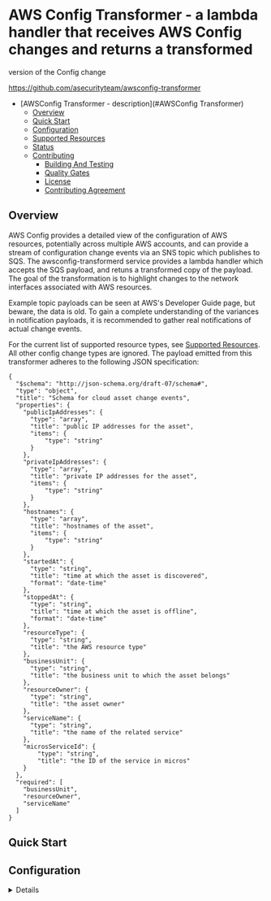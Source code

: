<a id="markdown-AWSConfig Transformer" name="AWSConfig Transformer"></a>
# AWS Config Transformer - a lambda handler that receives AWS Config changes and returns a transformed
version of the Config change

<https://github.com/asecurityteam/awsconfig-transformer>

- [AWSConfig Transformer - description](#AWSConfig Transformer)
    - [Overview](#overview)
    - [Quick Start](#quick-start)
    - [Configuration](#configuration)
    - [Supported Resources](#supported-resources)
    - [Status](#status)
    - [Contributing](#contributing)
        - [Building And Testing](#building-and-testing)
        - [Quality Gates](#quality-gates)
        - [License](#license)
        - [Contributing Agreement](#contributing-agreement)

<!-- /TOC -->

<a id="markdown-overview" name="overview"></a>
## Overview<!-- TOC -->

AWS Config provides a detailed view of the configuration of AWS resources, potentially across
multiple AWS accounts, and can provide a stream of configuration change events via an SNS topic
which publishes to SQS.  The awsconfig-transformerd service provides a lambda handler which accepts
the SQS payload, and retuns a transformed copy of the payload. The goal of the transformation is to
highlight changes to the network interfaces associated with AWS resources.

Example topic payloads can be seen at AWS's Developer Guide page, but beware, the data is old.  To
gain a complete understanding of the variances in notification payloads, it is recommended to
gather real notifications of actual change events.

For the current list of supported resource types, see [Supported Resources](#supported-resources).
All other config change types are ignored. The payload emitted from this transformer adheres to the
following JSON specification:

```
{
  "$schema": "http://json-schema.org/draft-07/schema#",
  "type": "object",
  "title": "Schema for cloud asset change events",
  "properties": {
    "publicIpAddresses": {
      "type": "array",
      "title": "public IP addresses for the asset",
      "items": {
          "type": "string"
      }
    },
    "privateIpAddresses": {
      "type": "array",
      "title": "private IP addresses for the asset",
      "items": {
          "type": "string"
      }
    },
    "hostnames": {
      "type": "array",
      "title": "hostnames of the asset",
      "items": {
          "type": "string"
      }
    },
    "startedAt": {
      "type": "string",
      "title": "time at which the asset is discovered",
      "format": "date-time"
    },
    "stoppedAt": {
      "type": "string",
      "title": "time at which the asset is offline",
      "format": "date-time"
    },
    "resourceType": {
      "type": "string",
      "title": "the AWS resource type"
    },
    "businessUnit": {
      "type": "string",
      "title": "the business unit to which the asset belongs"
    },
    "resourceOwner": {
      "type": "string",
      "title": "the asset owner"
    },
    "serviceName": {
      "type": "string",
      "title": "the name of the related service"
    },
    "microsServiceId": {
        "type": "string",
        "title": "the ID of the service in micros"
    }
  },
  "required": [
    "businessUnit",
    "resourceOwner",
    "serviceName"
  ]
}
```


<a id="markdown-quick-start" name="quick-start"></a>
## Quick Start

<Hello world style example.>

<a id="markdown-configuration" name="configuration"></a>
## Configuration

<Details of how to actually work with the project>

<a id="markdown-supported-resources" name="supported-resources"></a>
## Supported Resources

The current version only supports extracting network changes from:
* EC2 instances
* Elastic Load Balancers
* Application Load Balancers

<a id="markdown-status" name="status"></a>
## Status

This project is in incubation which means we are not yet operating this tool in production
and the interfaces are subject to change.

<a id="markdown-contributing" name="contributing"></a>
## Contributing

<a id="markdown-building-and-testing" name="building-and-testing"></a>
### Building And Testing

We publish a docker image called [SDCLI](https://github.com/asecurityteam/sdcli) that
bundles all of our build dependencies. It is used by the included Makefile to help make
building and testing a bit easier. The following actions are available through the Makefile:

-   make dep

    Install the project dependencies into a vendor directory

-   make lint

    Run our static analysis suite

-   make test

    Run unit tests and generate a coverage artifact

-   make integration

    Run integration tests and generate a coverage artifact

-   make coverage

    Report the combined coverage for unit and integration tests

-   make build

    Generate a local build of the project (if applicable)

-   make run

    Run a local instance of the project (if applicable)

-   make doc

    Generate the project code documentation and make it viewable
    locally.

<a id="markdown-quality-gates" name="quality-gates"></a>
### Quality Gates

Our build process will run the following checks before going green:

-   make lint
-   make test
-   make integration
-   make coverage (combined result must be 85% or above for the project)

Running these locally, will give early indicators of pass/fail.

<a id="markdown-license" name="license"></a>
### License

This project is licensed under Apache 2.0. See LICENSE.txt for details.

<a id="markdown-contributing-agreement" name="contributing-agreement"></a>
### Contributing Agreement

Atlassian requires signing a contributor's agreement before we can accept a
patch. If you are an individual you can fill out the
[individual CLA](https://na2.docusign.net/Member/PowerFormSigning.aspx?PowerFormId=3f94fbdc-2fbe-46ac-b14c-5d152700ae5d).
If you are contributing on behalf of your company then please fill out the
[corporate CLA](https://na2.docusign.net/Member/PowerFormSigning.aspx?PowerFormId=e1c17c66-ca4d-4aab-a953-2c231af4a20b).
